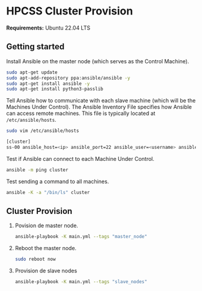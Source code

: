 # HPCSS Cluster Provision

**Requirements:** Ubuntu 22.04 LTS

## Getting started

Install Ansible on the master node (which serves as the Control Machine).

```sh
sudo apt-get update
sudo apt-add-repository ppa:ansible/ansible -y
sudo apt-get install ansible -y
sudo apt-get install python3-passlib
```

Tell Ansible how to communicate with each slave machine (which will be the Machines Under Control). The Ansible Inventory File specifies how Ansible can access remote machines. This file is typically located at `/etc/ansible/hosts`.

```sh
sudo vim /etc/ansible/hosts

[cluster]
ss-00 ansible_host=<ip> ansible_port=22 ansible_user=<username> ansible_ssh_private_key_file=/home/<username>/.ssh/id_rsa ansible_python_interpreter=/usr/bin/python3.10 ansible_ssh_common_args='-o StrictHostKeyChecking=no -o UserKnownHostsFile=/dev/null'
```

Test if Ansible can connect to each Machine Under Control.

```sh
ansible -m ping cluster
```

Test sending a command to all machines.

```sh
ansible -K -a "/bin/ls" cluster
```

## Cluster Provision

1. Povision de master node.
    ```sh
    ansible-playbook -K main.yml --tags "master_node"
    ```
2. Reboot the master node.
    ```sh
    sudo reboot now
    ```
3. Provision de slave nodes
    ```sh
    ansible-playbook -K main.yml --tags "slave_nodes"
    ```
